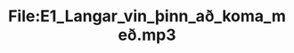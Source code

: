 ---
title: File:E1_Langar_vin_þinn_að_koma_með.mp3
recording of: Langar vin þinn að koma með?
reading speed: slow
speaker: E
license: CC0
---